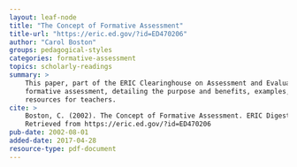 ```yaml
---
layout: leaf-node
title: "The Concept of Formative Assessment"
title-url: "https://eric.ed.gov/?id=ED470206"
author: "Carol Boston"
groups: pedagogical-styles
categories: formative-assessment
topics: scholarly-readings
summary: >
    This paper, part of the ERIC Clearinghouse on Assessment and Evaluation, describes
    formative assessment, detailing the purpose and benefits, examples, and
    resources for teachers.
cite: >
    Boston, C. (2002). The Concept of Formative Assessment. ERIC Digest.
    Retrieved from https://eric.ed.gov/?id=ED470206
pub-date: 2002-08-01
added-date: 2017-04-28
resource-type: pdf-document
---
```

